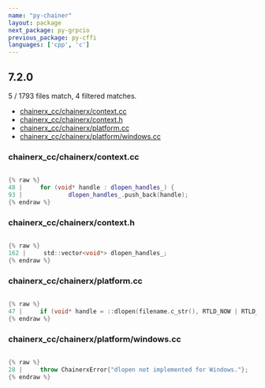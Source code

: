 ```yaml
---
name: "py-chainer"
layout: package
next_package: py-grpcio
previous_package: py-cffi
languages: ['cpp', 'c']
---
```

## 7.2.0
5 / 1793 files match, 4 filtered matches.

 - [chainerx_cc/chainerx/context.cc](#chainerx_ccchainerxcontextcc)
 - [chainerx_cc/chainerx/context.h](#chainerx_ccchainerxcontexth)
 - [chainerx_cc/chainerx/platform.cc](#chainerx_ccchainerxplatformcc)
 - [chainerx_cc/chainerx/platform/windows.cc](#chainerx_ccchainerxplatformwindowscc)

### chainerx_cc/chainerx/context.cc

```cpp

{% raw %}
48 |     for (void* handle : dlopen_handles_) {
93 |             dlopen_handles_.push_back(handle);
{% endraw %}

```
### chainerx_cc/chainerx/context.h

```c

{% raw %}
162 |     std::vector<void*> dlopen_handles_;
{% endraw %}

```
### chainerx_cc/chainerx/platform.cc

```cpp

{% raw %}
47 |     if (void* handle = ::dlopen(filename.c_str(), RTLD_NOW | RTLD_LOCAL)) {
{% endraw %}

```
### chainerx_cc/chainerx/platform/windows.cc

```cpp

{% raw %}
28 |     throw ChainerxError{"dlopen not implemented for Windows."};
{% endraw %}

```